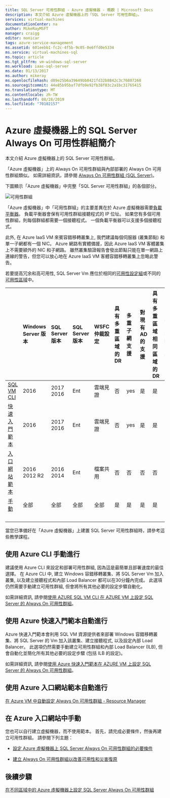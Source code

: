 ```yaml
---
title: SQL Server 可用性群組 - Azure 虛擬機器 - 概觀 | Microsoft Docs
description: 本文介紹 Azure 虛擬機器上的「SQL Server 可用性群組」。
services: virtual-machines
documentationCenter: na
author: MikeRayMSFT
manager: craigg
editor: monicar
tags: azure-service-management
ms.assetid: 601eebb1-fc2c-4f5b-9c05-0e6ffd0e5334
ms.service: virtual-machines-sql
ms.topic: article
ms.tgt_pltfrm: vm-windows-sql-server
ms.workload: iaas-sql-server
ms.date: 01/13/2017
ms.author: mikeray
ms.openlocfilehash: d89e25b6a39649bb8421fd32b8842c3c76807268
ms.sourcegitcommit: 44e85b95baf7dfb9e92fb38f03c2a1bc31765415
ms.translationtype: MT
ms.contentlocale: zh-TW
ms.lasthandoff: 08/28/2019
ms.locfileid: "70102157"
---
```

# <a name="introducing-sql-server-always-on-availability-groups-on-azure-virtual-machines"></a>Azure 虛擬機器上的 SQL Server Always On 可用性群組簡介 #

本文介紹 Azure 虛擬機器上的 SQL Server 可用性群組。 

「Azure 虛擬機器」上的 Always On 可用性群組與內部部署的 Always On 可用性群組類似。 如需詳細資訊，請參閱 [Always On 可用性群組 (SQL Server)](https://msdn.microsoft.com/library/hh510230.aspx)。 

下圖顯示「Azure 虛擬機器」中完整「SQL Server 可用性群組」的各個部分。

![可用性群組](./media/virtual-machines-windows-portal-sql-availability-group-tutorial/00-EndstateSampleNoELB.png)

「Azure 虛擬機器」中「可用性群組」的主要差異在於 Azure 虛擬機器需要[負載平衡器](../../../load-balancer/load-balancer-overview.md)。 負載平衡器會保有可用性群組接聽程式的 IP 位址。 如果您有多個可用性群組，則每個群組都需要一個接聽程式。 一個負載平衡器可以支援多個接聽程式。

此外, 在 Azure IaaS VM 來賓容錯移轉叢集上, 我們建議每個伺服器 (叢集節點) 和單一子網都有一個 NIC。 Azure 網路有實體備援，因此 Azure IaaS VM 客體叢集上不需要額外的 NIC 和子網路。 雖然叢集驗證報告會發出節點只能在單一網路上連線的警告，但您可以放心地在 Azure IaaS VM 客體容錯移轉叢集上忽略此警告。 

若要提高冗余和高可用性, SQL Server Vm 應位於相同的[可用性設定組](virtual-machines-windows-portal-sql-availability-group-prereq.md#create-availability-sets)或不同的[可用性區域](/azure/availability-zones/az-overview)中。 

|  | Windows Server 版本 | SQL Server 版本 | SQL Server 版本 | WSFC 仲裁設定 | 具有多重區域的 DR | 多重子網支援 | 對現有 AD 的支援 | 具有多重區域相同區域的 DR | Dist-AG 不含 AD 網域的支援 | Dist-AG 不含叢集的支援 |  
| :------ | :-----| :-----| :-----| :-----| :-----| :-----| :-----| :-----| :-----| :-----|
| [SQL VM CLI](virtual-machines-windows-sql-availability-group-cli.md) | 2016 | 2017 </br>2016   | Ent | 雲端見證 | 否 | yes | 是 | 是 | 否 | 否 |
| [快速入門範本](virtual-machines-windows-sql-availability-group-quickstart-template.md) | 2016 | 2017</br>2016  | Ent | 雲端見證 | 否 | yes | 是 | 是 | 否 | 否 |
| [入口網站範本](virtual-machines-windows-portal-sql-alwayson-availability-groups.md) | 2016 </br>2012 R2 | 2016</br>2014 | Ent | 檔案共用 | 否 | 否 | 否 | 否 | 否 | 否 |
| [手動](virtual-machines-windows-portal-sql-availability-group-prereq.md) | 全部 | 全部 | 全部 | 全部 | 是 | 是 | 是 | 是 | 是 | 是 |
| &nbsp; | &nbsp; |&nbsp; |&nbsp; |&nbsp; |&nbsp; |&nbsp; |&nbsp; |&nbsp; |&nbsp; |&nbsp; |

當您已準備好在「Azure 虛擬機器」上建置 SQL Server 可用性群組時，請參考這些教學課程。

## <a name="manually-with-azure-cli"></a>使用 Azure CLI 手動進行
建議使用 Azure CLI 來設定和部署可用性群組, 因為這是最簡單且部署速度的最佳選擇。 在 Azure CLI 中, 建立 Windows 容錯移轉叢集、將 SQL Server Vm 加入叢集, 以及建立接聽程式和內部 Load Balancer 都可以在30分鐘內完成。 此選項仍然需要手動建立可用性群組, 但會將所有其他必要的設定步驟自動化。 

如需詳細資訊, 請參閱[使用 AZURE SQL VM CLI 在 AZURE VM 上設定 SQL Server 的 Always On 可用性群組](virtual-machines-windows-sql-availability-group-cli.md)。 

## <a name="automatically-with-azure-quickstart-templates"></a>使用 Azure 快速入門範本自動進行
Azure 快速入門範本會利用 SQL VM 資源提供者來部署 Windows 容錯移轉叢集、將 SQL Server 的 Vm 加入該叢集、建立接聽程式, 以及設定內部 Load Balancer。 此選項仍然需要手動建立可用性群組和內部 Load Balancer (ILB), 但會自動化並簡化所有其他必要的設定步驟 (包括 ILB 的設定)。 

如需詳細資訊, 請參閱[使用 Azure 快速入門範本在 AZURE VM 上設定 SQL Server 的 Always On 可用性群組](virtual-machines-windows-sql-availability-group-quickstart-template.md)。


## <a name="automatically-with-an-azure-portal-template"></a>使用 Azure 入口網站範本自動進行

[在 Azure VM 中自動設定 Always On 可用性群組 - Resource Manager](virtual-machines-windows-portal-sql-alwayson-availability-groups.md)


## <a name="manually-in-azure-portal"></a>在 Azure 入口網站中手動

您也可以自行建立虛擬機器，而不使用範本。 首先，請完成必要條件，然後再建立可用性群組。 請參閱下列主題： 

- [設定 Azure 虛擬機器上 SQL Server Always On 可用性群組的必要條件](virtual-machines-windows-portal-sql-availability-group-prereq.md)

- [建立 Always On 可用性群組以改善可用性和災害復原](virtual-machines-windows-portal-sql-availability-group-tutorial.md)

## <a name="next-steps"></a>後續步驟

[在不同區域中的 Azure 虛擬機器上設定 SQL Server Always On 可用性群組](virtual-machines-windows-portal-sql-availability-group-dr.md)
